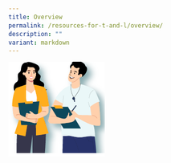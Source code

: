 ```yaml
---
title: Overview
permalink: /resources-for-t-and-l/overview/
description: ""
variant: markdown
---
```

![](/images/PD_for_educators_cover_2.PNG)